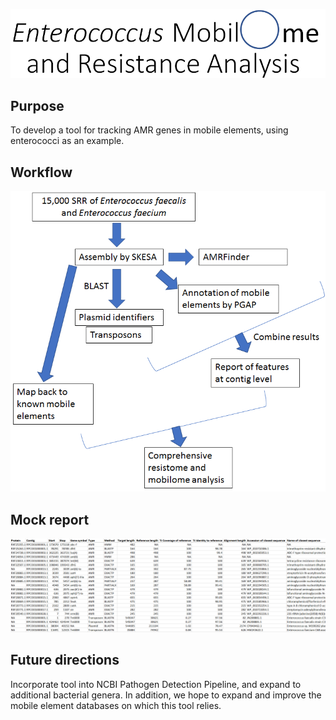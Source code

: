 ![image](image3.png)

## Purpose

To develop a tool for tracking AMR genes in mobile elements, using enterococci as an example.

## Workflow
![image](image5.png)

## Mock report

![image](image4.png)

## Future directions

Incorporate tool into NCBI Pathogen Detection Pipeline, and expand to additional bacterial genera. In addition, we hope to expand and improve the mobile element databases on which this tool relies.
